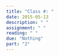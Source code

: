 ```yaml
---
title: "Class #: "
date: 2015-05-13
description: " "
assignment: " "
reading: " "
due: "Nothing"
part: "2"
---
```


